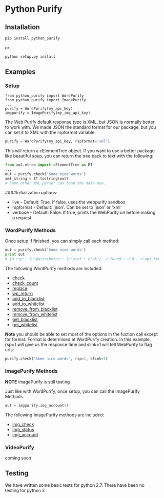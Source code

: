 # Python Purify

## Installation

```python
pip install python_purify
```

or:
``` python
python setup.py install
```

## Examples

### Setup

```pyton
from python_purify import WordPurify
from python_purify import ImagePurify
...
purify = WordPurify(my_api_key)
imgpurify = ImagePurify(my_img_api_key)
```

The Web Purify default response type is XML, but JSON is normally better to work with. We made
JSON the standard format for our package, but you can set it to XML with the rspformat variable:
```python
purify = WordPurify(my_api_key, rspformat='xml')
```
This will return a cElementTree object. If you want to use a better package like beautiful soup, you can
return the tree back to text with the following:
```python
from xml.etree import cElementTree as ET
...
out = purify.check('Some nice words')
xml_string = ET.tostring(out)
# Some other XML parser can load the data now.
```

####Initialization options:
* live - Default: True. If false, uses the webpurify sandbox
* rspformat - Default: 'json'. Can be set to 'json' or 'xml'
* verbose - Default: False. If true, prints the WebPurify url before making a request.

### WordPurify Methods
Once setup if finished, you can simply call each method:

```python
out = purify.check('Some nice words')
print out
# {u'rsp': {u'@attributes': {u'stat': u'ok'}, u'found': u'0', u'api_key': u'*********', u'method': u'webpurify.live.check', u'format': u'rest'}}
```
The following WordPurify methods are included:
* [check](https://www.webpurify.com/documentation/methods/check/)
* [check_count](https://www.webpurify.com/documentation/methods/checkcount/)
* [replace](https://www.webpurify.com/documentation/methods/replace/)
* [wp_return](https://www.webpurify.com/documentation/methods/return/)
* [add_to_blacklist](https://www.webpurify.com/documentation/methods/addtoblacklist/)
* [add_to_whitelist](https://www.webpurify.com/documentation/methods/addtowhitelist/)
* [remove_from_blacklist](https://www.webpurify.com/documentation/methods/removefromblacklist/)
* [remove_from_whitelist](https://www.webpurify.com/documentation/methods/removefromwhitelist/)
* [get_blacklist](https://www.webpurify.com/documentation/methods/getblacklist/)
* [get_whitelist](https://www.webpurify.com/documentation/methods/getwhitelist/)

**Note** you should be able to set most of the options in the fuction call except for format. Format is determined at WordPurify creation. In this example, rsp=1 will give us the responce time and slink=1 will tell WebPurify to flag urls:
```python
purify.check('Some nice words', rsp=1, slink=1)
```

### ImagePurify Methods
**NOTE** ImagePurify is still testing

Just like with WordPurify, once setup, you can call the ImagePurify Methods.

```python
out = imgpurify.img_account()
```
The following ImagePurify methods are included:
* [img_check](https://www.webpurify.com/image-moderation/documentation/methods/imgcheck/)
* [img_status](https://www.webpurify.com/image-moderation/documentation/methods/imgstatus/)
* [img_account](https://www.webpurify.com/image-moderation/documentation/methods/imgaccount/)

### VideoPurify
coming soon

## Testing

We have written some basic tests for python 2.7. There have been no testing for python 3
